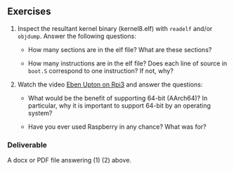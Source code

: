 ## Exercises

1. Inspect the resultant kernel binary (kernel8.elf) with `readelf` and/or `objdump`. Answer the following questions:

   * How many sections are in the elf file? What are these sections? 

   * How many instructions are in the elf file? Does each line of source in `boot.S` correspond to one instruction? If not, why? 
   
2. Watch the video [Eben Upton on Rpi3](https://youtu.be/37_7arZZlUI) and answer the questions: 
	- What would be the benefit of supporting 64-bit (AArch64)? In particular, why it is important to support 64-bit by an operating system?

	- Have you ever used Raspberry in any chance? What was for?

<!----- Something along the line of: 
modify linker script 
some ARM assembly tasks
objdump and disassembly 
GDB exercise
Blink LED --->

  

### Deliverable

A docx or PDF file answering (1) (2) above.

